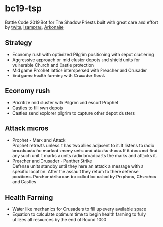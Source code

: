 # bc19-tsp
Battle Code 2019 Bot for The Shadow Priests built with great care and effort by [twitu](https://github.com/twitu), [lsampras](https://github.com/lsampras), [Arkonaire](https://github.com/Arkonaire)

## Strategy
* Economy rush with optimized Pilgrim positioning with depot clustering
* Aggressive approach on mid cluster depots and shield units for vulnerable Church and Castle protection
* Mid game Prophet lattice interspersed with Preacher and Crusader
* End game health farming with Crusader flood.

## Economy rush
* Prioritize mid cluster with Pilgrim and escort Prophet
* Castles to fill own depots
* Castles send explorer pilgrim to capture other depot clusters

## Attack micros
* Prophet - Mark and Attack  
Prophet retreats unless it has two allies adjacent to it. It listens to radio broadcasts for marked enemy units and attacks those. If it does not find any such unit it marks a units radio broadcasts the marks and attacks it.
* Preacher and Crusader - Panther Strike  
Defense units standby until they here an attack a message with a specific location. After the assault they return to there defense positions. Panther strike can be called be called by Prophets, Churches and Castles

## Health Farming
* Water like mechanics for Crusaders to fill up every available space
* Equation to calculate optimum time to begin health farming to fully utilizes all resources by the end of Round 1000
